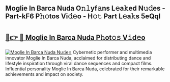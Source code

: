 ## Moglie In Barca Nuda O𝚗𝚕yf𝚊ns L𝚎a𝚔ed N𝚞𝚍es - Part-kF6 P𝚑𝚘tos Vi𝚍𝚎o - H𝚘𝚝 Part L𝚎a𝚔s 5eQql

# <h2><a href="http://kf2d26.oniu.top/?m=Moglie+In+Barca+Nuda">🔗👉 🔴 Moglie In Barca Nuda P𝚑ot𝚘𝚜 V𝚒d𝚎o</a></h2>

[![Moglie In Barca Nuda Nu𝚍e𝚜](https://i.imgur.com/0qMVB7G.gif)](http://kf2d26.oniu.top/?m=Moglie+In+Barca+Nuda)
Cybernetic performer and multimedia innovator Moglie In Barca Nuda, acclaimed for distributing dance and lifestyle inspiration through viral dance sequences and compact films. Influential personality Moglie In Barca Nuda, celebrated for their remarkable achievements and impact on society.  
